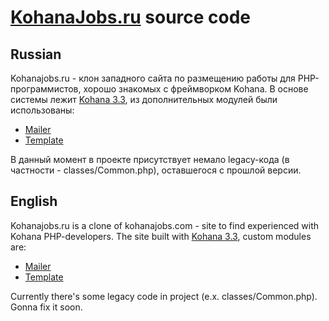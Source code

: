 # [KohanaJobs.ru](http://kohanajobs.ru/) source code

## Russian
Kohanajobs.ru - клон западного сайта по размещению работы для PHP-программистов, хорошо знакомых с фреймворком Kohana.
В основе системы лежит [Kohana 3.3](https://github.com/kohana/core/tree/3.3/develop), из дополнительных модулей были использованы:
* [Mailer](https://github.com/themusicman/Mailer)
* [Template](https://github.com/chvanikoff/kohana-template)

В данный момент в проекте присутствует немало legacy-кода (в частности - classes/Common.php), оставшегося с прошлой версии.

## English
Kohanajobs.ru is a clone of kohanajobs.com - site to find experienced with Kohana PHP-developers.
The site built with [Kohana 3.3](https://github.com/kohana/core/tree/3.3/develop), custom modules are:
* [Mailer](https://github.com/themusicman/Mailer)
* [Template](https://github.com/chvanikoff/kohana-template)

Currently there's some legacy code in project (e.x. classes/Common.php). Gonna fix it soon.
